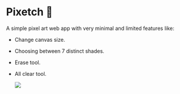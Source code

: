 # Pixetch 🎨
A simple pixel art web app with very minimal and limited features like:
- Change canvas size.
- Choosing between 7 distinct shades.
- Erase tool.
- All clear tool.

  ![](https://github.com/etch-a-sketch/gif/a.gif)
